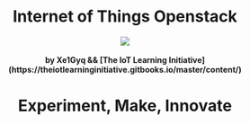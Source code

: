<h1><center><b>Internet of Things Openstack</b></center></h1>

<center><img src="https://pbs.twimg.com/media/ChA-gj0UcAQ94Pr.png"></center>
<br>
<center><b>by Xe1Gyq && [The IoT Learning Initiative](https://theiotlearninginitiative.gitbooks.io/master/content/)</b></center>

<center><h1><b>Experiment, Make, Innovate</b></h1></center>
